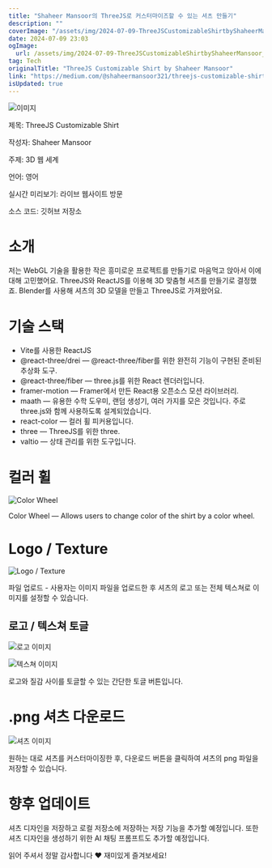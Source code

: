```yaml
---
title: "Shaheer Mansoor의 ThreeJS로 커스터마이즈할 수 있는 셔츠 만들기"
description: ""
coverImage: "/assets/img/2024-07-09-ThreeJSCustomizableShirtbyShaheerMansoor_0.png"
date: 2024-07-09 23:03
ogImage:
  url: /assets/img/2024-07-09-ThreeJSCustomizableShirtbyShaheerMansoor_0.png
tag: Tech
originalTitle: "ThreeJS Customizable Shirt by Shaheer Mansoor"
link: "https://medium.com/@shaheermansoor321/threejs-customizable-shirt-by-shaheer-mansoor-f179ea28d177"
isUpdated: true
---
```


![이미지](/assets/img/2024-07-09-ThreeJSCustomizableShirtbyShaheerMansoor_0.png)

제목: ThreeJS Customizable Shirt

작성자: Shaheer Mansoor

주제: 3D 웹 세계

<div class="content-ad"></div>

언어: 영어

실시간 미리보기: 라이브 웹사이트 방문

소스 코드: 깃허브 저장소

# 소개

<div class="content-ad"></div>

저는 WebGL 기술을 활용한 작은 흥미로운 프로젝트를 만들기로 마음먹고 앉아서 이에 대해 고민했어요. ThreeJS와 ReactJS를 이용해 3D 맞춤형 셔츠를 만들기로 결정했죠. Blender를 사용해 셔츠의 3D 모델을 만들고 ThreeJS로 가져왔어요.

# 기술 스택

- Vite를 사용한 ReactJS
- @react-three/drei — @react-three/fiber를 위한 완전히 기능이 구현된 준비된 추상화 도구.
- @react-three/fiber — three.js를 위한 React 렌더러입니다.
- framer-motion — Framer에서 만든 React용 오픈소스 모션 라이브러리.
- maath — 유용한 수학 도우미, 랜덤 생성기, 여러 가지를 모은 것입니다. 주로 three.js와 함께 사용하도록 설계되었습니다.
- react-color — 컬러 휠 피커용입니다.
- three — ThreeJS를 위한 three.
- valtio — 상태 관리를 위한 도구입니다.

# 컬러 휠

<div class="content-ad"></div>

![Color Wheel](/assets/img/2024-07-09-ThreeJSCustomizableShirtbyShaheerMansoor_1.png)

Color Wheel — Allows users to change color of the shirt by a color wheel.

# Logo / Texture

![Logo / Texture](/assets/img/2024-07-09-ThreeJSCustomizableShirtbyShaheerMansoor_2.png)

<div class="content-ad"></div>

파일 업로드 - 사용자는 이미지 파일을 업로드한 후 셔츠의 로고 또는 전체 텍스쳐로 이미지를 설정할 수 있습니다.

## 로고 / 텍스쳐 토글

![로고 이미지](/assets/img/2024-07-09-ThreeJSCustomizableShirtbyShaheerMansoor_3.png)

![텍스쳐 이미지](/assets/img/2024-07-09-ThreeJSCustomizableShirtbyShaheerMansoor_4.png)

<div class="content-ad"></div>

로고와 질감 사이를 토글할 수 있는 간단한 토글 버튼입니다.

# .png 셔츠 다운로드

![셔츠 이미지](/assets/img/2024-07-09-ThreeJSCustomizableShirtbyShaheerMansoor_5.png)

원하는 대로 셔츠를 커스터마이징한 후, 다운로드 버튼을 클릭하여 셔츠의 png 파일을 저장할 수 있습니다.

<div class="content-ad"></div>

# 향후 업데이트

셔츠 디자인을 저장하고 로컬 저장소에 저장하는 저장 기능을 추가할 예정입니다. 또한 셔츠 디자인을 생성하기 위한 AI 채팅 프롬프트도 추가할 예정입니다.

읽어 주셔서 정말 감사합니다 ❤ 재미있게 즐겨보세요!
